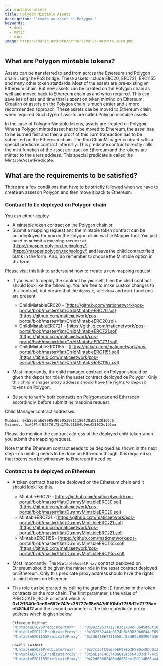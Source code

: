 ```yaml
---
id: mintable-assets
title: Polygon Mintable Assets
description: "Create an asset on Polygon."
keywords:
  - docs
  - matic
  - mint
image: https://matic.network/banners/matic-network-16x9.png
---
```


## What are Polygon mintable tokens?

Assets can be transferred to and from across the Ethereum and Polygon chain using the PoS bridge. These assets include ERC20, ERC721, ERC1155 and many other token standards. Most of the assets are pre-existing on Ethereum chain. But new assets can be created on the Polygon chain as well and moved back to Ethereum chain as and when required. This can save lots of gas and time that is spent on token minting on Ethereum. Creation of assets on the Polygon chain is much easier and a more recommended approach. These assets can be moved to Ethereum chain when required. Such type of assets are called Polygon mintable assets. 

In the case of Polygon Mintable tokens, assets are created on Polygon. When a Polygon minted asset has to be moved to Ethereum, the asset has to be burned first and then a proof of this burn transaction has to be submitted on the Ethereum chain. The RootChainManager contract calls a special predicate contract internally. This predicate contract directly calls the mint function of the asset contract on Ethereum and the tokens are minted to the users address. This special predicate is called the MintableAssetPredicate.

## What are the requirements to be satisfied? 

There are a few conditions that have to be strictly followed when we have to create an asset on Polygon and then move it back to Ethereum. 

### Contract to be deployed on Polygon chain
You can either deploy

- A mintable token contract on the Polygon chain or
- Submit a mapping request and the mintable token contract can be autodeployed for you on the Polygon chain via the Mapper tool. You just need to submit a mapping request at [https://mapper.polygon.technology/](https://mapper.polygon.technology/) and leave the child contract field blank in the form. Also, do remember to choose the Mintable option in the form.

Please visit this [link](/docs/develop/ethereum-polygon/submit-mapping-request) to understand how to create a new mapping request. 

- If you want to deploy the contract by yourself, then the child contract should look like the following. You are free to make custom changes to this contract, but ensure that the `deposit`, `withdraw` and `mint` functions are present.

    - ChildMintableERC20 -  [https://github.com/maticnetwork/pos-portal/blob/master/flat/ChildMintableERC20.sol](https://github.com/maticnetwork/pos-portal/blob/master/flat/ChildMintableERC20.sol)
    - ChildMintableERC721 - [https://github.com/maticnetwork/pos-portal/blob/master/flat/ChildMintableERC721.sol](https://github.com/maticnetwork/pos-portal/blob/master/flat/ChildMintableERC721.sol)
    - ChildMintableERC1155 - [https://github.com/maticnetwork/pos-portal/blob/master/flat/ChildMintableERC1155.sol](https://github.com/maticnetwork/pos-portal/blob/master/flat/ChildMintableERC1155.sol)

- Most importantly, the child manager contract on Polygon should be given the depositor role in the asset contract deployed on Polygon. Only this child manager proxy address should have the rights to deposit tokens on Polygon.
- Be sure to verify both contracts on Polygonscan and Etherscan accordingly, before submitting mapping request.

Child Manager contract addresses:

```
Mumbai: 0xb5505a6d998549090530911180f38aC5130101c6
Mainnet: 0xA6FA4fB5f76172d178d61B04b0ecd319C5d1C0aa
```

Please do mention the contract address of the deployed child token when you submit the mapping request. 

Note that the Ethereum contract needs to be deployed as shown in the next step - no minting needs to be done on Ethereum though. It is required so that tokens can be withdrawn to Ethereum if need be. 

### Contract to be deployed on Ethereum

- A token contract has to be deployed on the Ethereum chain and it should look like this. 
    - MintableERC20 -  [https://github.com/maticnetwork/pos-portal/blob/master/flat/DummyMintableERC20.sol](https://github.com/maticnetwork/pos-portal/blob/master/flat/DummyMintableERC20.sol)
    - MintableERC721 - [https://github.com/maticnetwork/pos-portal/blob/master/flat/DummyMintableERC721.sol](https://github.com/maticnetwork/pos-portal/blob/master/flat/DummyMintableERC721.sol)
    - MintableERC1155 - [https://github.com/maticnetwork/pos-portal/blob/master/flat/DummyMintableERC1155.sol](https://github.com/maticnetwork/pos-portal/blob/master/flat/DummyMintableERC1155.sol)

- Most importantly, The `MintableAssetProxy` contract deployed on Ethereum should be given the minter role in the asset contract deployed on Ethereum. Only this predicate proxy address should have the rights to mint tokens on Ethereum.

- This role can be granted by calling the grantRole() function in the token contracts on the root chain. The first parameter is the value of PREDICATE_ROLE constant which is **0x12ff340d0cd9c652c747ca35727e68c547d0f0bfa7758d2e77f75acef481b4f2** and the second parameter is the token predicate proxy address which is given below, 

    
    ```jsx
    Ethereum Mainnet
    "MintableERC20PredicateProxy"  : "0x9923263fA127b3d1484cFD649df8f1831c2A74e4",
    "MintableERC721PredicateProxy" : "0x932532aA4c0174b8453839A6E44eE09Cc615F2b7",
    "MintableERC1155PredicateProxy": "0x2d641867411650cd05dB93B59964536b1ED5b1B7",
    ```

    ```jsx
    Goerli Testnet
    "MintableERC20PredicateProxy"  : "0x37c3bfC05d5ebF9EBb3FF80ce0bd0133Bf221BC8",
    "MintableERC721PredicateProxy" : "0x56E14C4C1748a818a5564D33cF774c59EB3eDF59",
    "MintableERC1155PredicateProxy": "0x72d6066F486bd0052eefB9114B66ae40e0A6031a",
    ```


